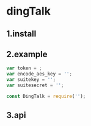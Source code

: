 # dingTalk
## 1.install

## 2.example
```js
var token = ;
var encode_aes_key = '';
var suitekey = '';
var suitesecret = '';

const DingTalk = require('');
```

## 3.api

